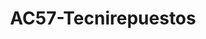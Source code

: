 ---
title: "AC57-Tecnirepuestos"
url: /fusagasuga/ac57-tecnirepuestos/
shop: piezas de automóviles
---